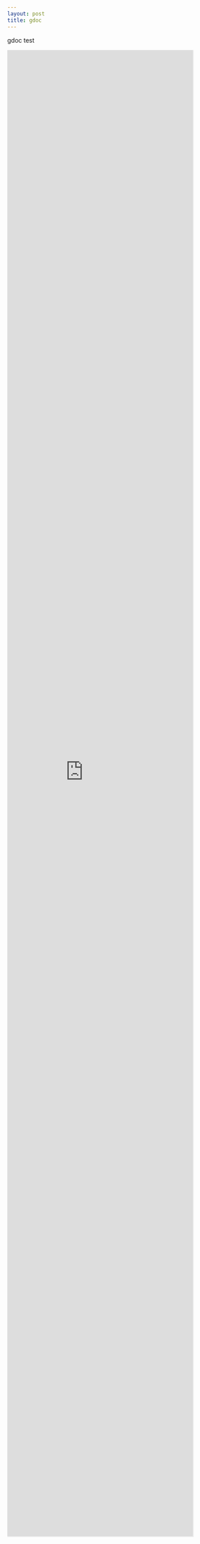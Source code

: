 ```yaml
---
layout: post
title: gdoc
---
```


gdoc test

<div style="overflow: hidden;">
<iframe 
  src="https://docs.google.com/document/d/e/2PACX-1vRclLtq0B1IrL4J2FnUBwDKyXIrLEbtc5vXhHZhN9XE7BO0isGeGYluB4Jqdc4InFXxuYxUDpYNj2Y9/pub?embedded=true" 
  width="100%" 
  height="3500px"
  style="margin-left:-80px; margin-top: -100px; min-width: 400px;"
></iframe>
</div>
